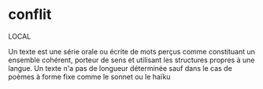 # conflit

LOCAL

Un texte est une série orale ou écrite de mots perçus comme constituant un ensemble cohérent, porteur de sens et utilisant les structures propres à une langue. Un texte n'a pas de longueur déterminée sauf dans le cas de poèmes à forme fixe comme le sonnet ou le haïku

